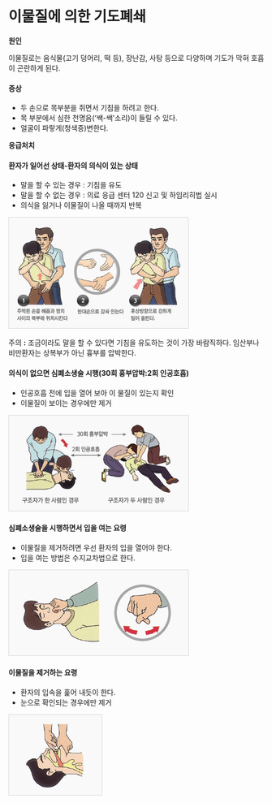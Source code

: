 # 이물질에 의한 기도폐쇄

**원인**

이물질로는 음식물\(고기 덩어리, 떡 등\), 장난감, 사탕 등으로 다양하며 기도가 막혀 호흡이 곤란하게 된다.

#### 증상

* 두 손으로 목부분을 쥐면서 기침을 하려고 한다.
* 목 부분에서 심한 천명음\(‘쌕-쌕’소리\)이 들릴 수 있다.
* 얼굴이 파랗게\(청색증\)변한다.



**응급처치**

#### 환자가 일어선 상태-환자의 의식이 있는 상태

* 말을 할 수 있는 경우 : 기침을 유도
* 말을 할 수 없는 경우 : 의료 응급 센터 120 신고 및 하임리히법 실시
* 의식을 잃거나 이물질이 나올 때까지 반복

![&#xD558;&#xC784;&#xB9AC;&#xD788;&#xBC95;](../.gitbook/assets/image%20%2815%29.png)

주의 **:** 조금이라도 말을 할 수 있다면 기침을 유도하는 것이 가장 바람직하다. 임산부나 비만환자는 상복부가 아닌 흉부를 압박한다.

#### 의식이 없으면 심폐소생술 시행\(30회 흉부압박:2회 인공호흡\)

* 인공호흡 전에 입을 열어 보아 이 물질이 있는지 확인
* 이물질이 보이는 경우에만 제거

![](../.gitbook/assets/image%20%282%29.png)

#### 심폐소생술을 시행하면서 입을 여는 요령

* 이물질을 제거하려면 우선 환자의 입을 열어야 한다.
* 입을 여는 방법은 수지교차법으로 한다.

![&#xC218;&#xC9C0;&#xAD50;&#xCC28;&#xBC95;](../.gitbook/assets/image%20%2818%29.png)

#### 이물질을 제거하는 요령

* 환자의 입속을 훑어 내듯이 한다.
* 눈으로 확인되는 경우에만 제거

![](../.gitbook/assets/image%20%288%29.png)

